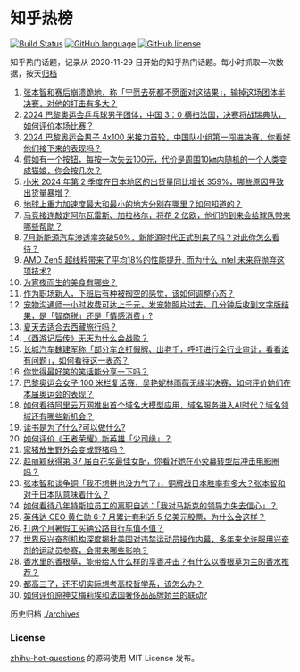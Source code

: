 # 知乎热榜
[![Build Status](https://github.com/ToWeLong/zhihu-hot-questions/workflows/CI/badge.svg)](https://github.com/ToWeLong/zhihu-hot-questions/actions)
[![GitHub language](https://img.shields.io/badge/language-golang-orange.svg)](https://golang.org/)
[![GitHub license](https://img.shields.io/github/license/ToWeLong/zhihu-hot-questions)](https://github.com/ToWeLong/zhihu-hot-questions/blob/main/LICENSE)

知乎热门话题，记录从 2020-11-29 日开始的知乎热门话题。每小时抓取一次数据，按天[归档](./archives)

<!-- BEGIN -->

1. [张本智和赛后崩溃跪地，称「宁愿去死都不愿面对这结果」，输掉这场团体半决赛，对他的打击有多大？](https://www.zhihu.com/question/663731384)
1. [2024 巴黎奥运会乒乓球男子团体，中国 3：0 横扫法国，决赛将战瑞典队，如何评价本场比赛？](https://www.zhihu.com/question/663764063)
1. [2024 巴黎奥运会男子 4x100 米接力首轮，中国队小组第一闯进决赛，你看好他们接下来的表现吗？](https://www.zhihu.com/question/663765288)
1. [假如有一个按钮，每按一次失去100元，代价是周围10㎞内随机的一个人类变成猫娘，你会按几次？](https://www.zhihu.com/question/663345514)
1. [小米 2024 年第 2 季度在日本地区的出货量同比增长 359%，哪些原因导致出货量暴增？](https://www.zhihu.com/question/663681512)
1. [地球上重力加速度最大和最小的地方分别在哪里？如何知道的？](https://www.zhihu.com/question/657784834)
1. [马竞接连敲定阿尔瓦雷斯、加拉格尔，将花 2 亿欧，他们的到来会给球队带来哪些帮助？](https://www.zhihu.com/question/663676071)
1. [7月新能源汽车渗透率突破50%，新能源时代正式到来了吗？对此你怎么看待？](https://www.zhihu.com/question/663758764)
1. [AMD Zen5 超线程带来了平均18%的性能提升, 而为什么 Intel 未来将抛弃这项技术?](https://www.zhihu.com/question/663554822)
1. [为宵夜而生的美食有哪些？](https://www.zhihu.com/question/661905592)
1. [作为职场新人，下班后有种被掏空的感觉，该如何调整心态？](https://www.zhihu.com/question/662639480)
1. [宠物沟通师一小时收费可达上千元，发宠物照片过去，几分钟后收到文字版结果，是「智商税」还是「情感消费」?](https://www.zhihu.com/question/661503581)
1. [夏天去适合去西藏旅行吗？](https://www.zhihu.com/question/663078146)
1. [《西游记后传》无天为什么会战败？](https://www.zhihu.com/question/531845737)
1. [长城汽车魏建军称「部分车企打假牌、出老千，呼吁进行全行业审计，看看谁有问题」，如何看待这一表态？](https://www.zhihu.com/question/663743043)
1. [你觉得最好笑的笑话能分享一下吗？](https://www.zhihu.com/question/654176304)
1. [巴黎奥运会女子 100 米栏复活赛，吴艳妮林雨薇无缘半决赛，如何评价她们在本届奥运会的表现？](https://www.zhihu.com/question/663687775)
1. [如何看待阿里云万网推出首个域名大模型应用，域名服务进入AI时代？域名领域还有哪些新机会？](https://www.zhihu.com/question/663758424)
1. [读书是为了什么?可以做什么?](https://www.zhihu.com/question/663684759)
1. [如何评价《王者荣耀》新英雄「少司缘」？](https://www.zhihu.com/question/663673469)
1. [家猪放生野外会变成野猪吗？](https://www.zhihu.com/question/403253242)
1. [赵丽颖获得第 37 届百花奖最佳女配，你看好她在小荧幕转型后冲击电影圈吗？](https://www.zhihu.com/question/663447616)
1. [张本智和谈争铜「我不想拼也没力气了」，铜牌战日本胜率有多大？张本智和对于日本队意味着什么？](https://www.zhihu.com/question/663745700)
1. [如何看待八年特斯拉员工的离职自述：「我对马斯克的领导力失去信心」？](https://www.zhihu.com/question/663665220)
1. [英伟达 CEO 黄仁勋 6-7 月累计套利近 5 亿美元股票，为什么会这样？](https://www.zhihu.com/question/663640634)
1. [打两个月暑假工买辆公路自行车值不值？](https://www.zhihu.com/question/662700362)
1. [世界反兴奋剂机构深度揭批美国对违禁运动员操作内幕，多年来允许服用兴奋剂的运动员参赛，会带来哪些影响？](https://www.zhihu.com/question/663756355)
1. [香水里的香根草，能带给人什么样的享香冲击？有什么以香根草为主的香水推荐？](https://www.zhihu.com/question/656788380)
1. [都高三了，还不切实际想考高校哲学系，该怎么办？](https://www.zhihu.com/question/663588695)
1. [如何评价原神艾梅莉埃和法国奢侈品品牌娇兰的联动?](https://www.zhihu.com/question/663620007)

<!-- END -->

历史归档 [./archives](./archives)


### License
[zhihu-hot-questions](https://github.com/towelong/zhihu-hot-questions) 的源码使用 MIT License 发布。